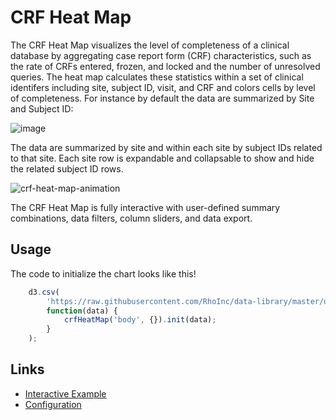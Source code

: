 # CRF Heat Map
The CRF Heat Map visualizes the level of completeness of a clinical database by aggregating case report form (CRF) characteristics, such as the rate of CRFs entered, frozen, and locked and the number of unresolved queries.
The heat map calculates these statistics within a set of clinical identifers including site, subject ID, visit, and CRF and colors cells by level of completeness.
For instance by default the data are summarized by Site and Subject ID:

![image](https://user-images.githubusercontent.com/5428548/43221882-48b9d23a-901c-11e8-9332-e0bc11984fd5.png)

The data are summarized by site and within each site by subject IDs related to that site.
Each site row is expandable and collapsable to show and hide the related subject ID rows.

![crf-heat-map-animation](https://user-images.githubusercontent.com/5428548/43276664-74a82376-90d3-11e8-8f5a-c11e7e5a94d9.gif)

The CRF Heat Map is fully interactive with user-defined summary combinations, data filters, column sliders, and data export.

## Usage
The code to initialize the chart looks like this!

```javascript
    d3.csv(
        'https://raw.githubusercontent.com/RhoInc/data-library/master/data/clinical-trials/data-cleaning/forms.csv',
        function(data) {
            crfHeatMap('body', {}).init(data);
        }
    );
```

## Links
- [Interactive Example](http://rhoinc.github.io/crf-heat-map/test-page/)
- [Configuration](https://github.com/RhoInc/crf-heat-map/wiki/Configuration)
